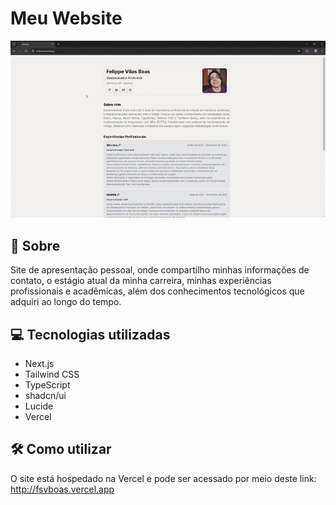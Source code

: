 <h1>
   Meu Website  
</h1>

<img src="public/preview.gif">

## 🧾 Sobre

Site de apresentação pessoal, onde compartilho minhas informações de contato, o estágio atual da minha carreira, minhas experiências profissionais e acadêmicas, além dos conhecimentos tecnológicos que adquiri ao longo do tempo.

## 💻 Tecnologias utilizadas

- Next.js
- Tailwind CSS
- TypeScript
- shadcn/ui
- Lucide
- Vercel

## 🛠️ Como utilizar

O site está hospedado na Vercel e pode ser acessado por meio deste link: http://fsvboas.vercel.app

